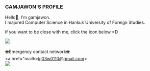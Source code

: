 ### GAMJAWON'S PROFILE

Hello🙌, I'm gamjawon. <br>
I majored Computer Science in Hankuk University of Foreign Studies. 

if you want to be close with me, click the icon below =D <br>

<a href="https://www.instagram.com/jiwon_ten"><img src="https://img.shields.io/badge/Instagram-%23E4405F.svg?style=for-the-badge&logo=Instagram&logoColor=white&link=https://www.instagram.com/jiwon_ten"/></a>
<br><br>
☎️Emergency contact network☎️ <br>
<a href="mailto:kj03w0110@gmail.com><br><img src="https://img.shields.io/badge/Gmail-D14836?style=for-the-badge&logo=gmail&logoColor=white&link=mailto:kj03w0110@gmail.com"/></a>
<!--
**gamjawon/gamjawon** is a ✨ _special_ ✨ repository because its `README.md` (this file) appears on your GitHub profile.

Here are some ideas to get you started:

- 🔭 I’m currently working on ...
- 🌱 I’m currently learning ...
- 👯 I’m looking to collaborate on ...
- 🤔 I’m looking for help with ...
- 💬 Ask me about ...
- 📫 How to reach me: ...
- 😄 Pronouns: ...
- ⚡ Fun fact: ...
-->
